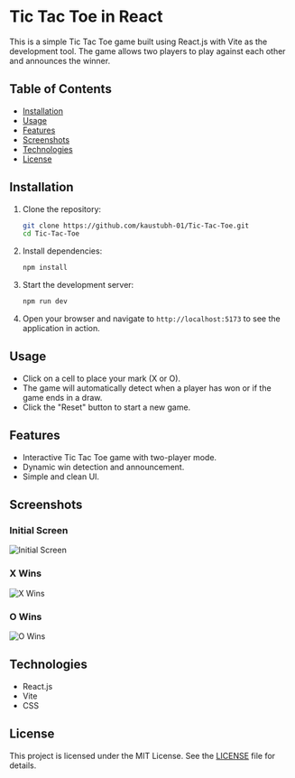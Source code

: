# Tic Tac Toe in React

This is a simple Tic Tac Toe game built using React.js with Vite as the development tool. The game allows two players to play against each other and announces the winner.

## Table of Contents

- [Installation](#installation)
- [Usage](#usage)
- [Features](#features)
- [Screenshots](#screenshots)
- [Technologies](#technologies)
- [License](#license)

## Installation

1. Clone the repository:
    ```bash
    git clone https://github.com/kaustubh-01/Tic-Tac-Toe.git
    cd Tic-Tac-Toe
    ```

2. Install dependencies:
    ```bash
    npm install
    ```

3. Start the development server:
    ```bash
    npm run dev
    ```

4. Open your browser and navigate to `http://localhost:5173` to see the application in action.

## Usage

- Click on a cell to place your mark (X or O).
- The game will automatically detect when a player has won or if the game ends in a draw.
- Click the "Reset" button to start a new game.

## Features

- Interactive Tic Tac Toe game with two-player mode.
- Dynamic win detection and announcement.
- Simple and clean UI.

## Screenshots

### Initial Screen
![Initial Screen](./mnt/data/tic-tac-toe-01.png)

### X Wins
![X Wins](./mnt/data/tic-tac-toe-02.png)

### O Wins
![O Wins](./mnt/data/tic-tac-toe-03.png)

## Technologies

- React.js
- Vite
- CSS

## License

This project is licensed under the MIT License. See the [LICENSE](LICENSE) file for details.

